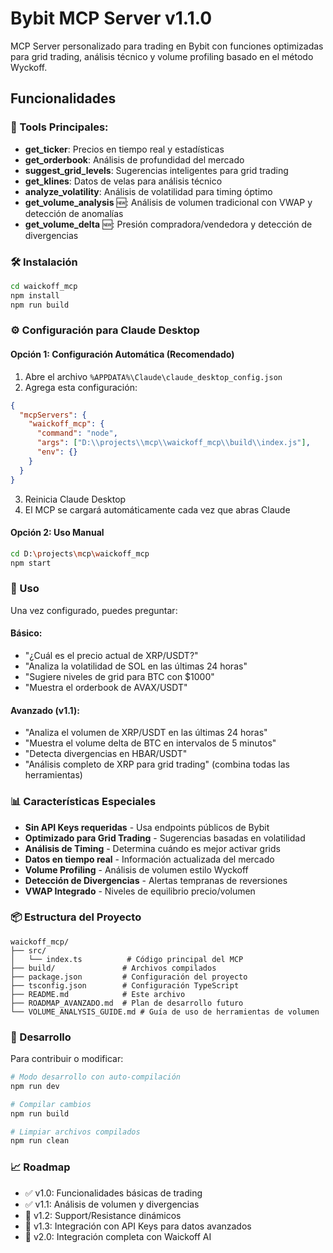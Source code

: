 # Bybit MCP Server v1.1.0

MCP Server personalizado para trading en Bybit con funciones optimizadas para grid trading, análisis técnico y volume profiling basado en el método Wyckoff.

## Funcionalidades

### 🎯 Tools Principales:
- **get_ticker**: Precios en tiempo real y estadísticas
- **get_orderbook**: Análisis de profundidad del mercado
- **suggest_grid_levels**: Sugerencias inteligentes para grid trading
- **get_klines**: Datos de velas para análisis técnico
- **analyze_volatility**: Análisis de volatilidad para timing óptimo
- **get_volume_analysis** 🆕: Análisis de volumen tradicional con VWAP y detección de anomalías
- **get_volume_delta** 🆕: Presión compradora/vendedora y detección de divergencias

### 🛠️ Instalación

```bash
cd waickoff_mcp
npm install
npm run build
```

### ⚙️ Configuración para Claude Desktop

#### Opción 1: Configuración Automática (Recomendado)
1. Abre el archivo `%APPDATA%\Claude\claude_desktop_config.json`
2. Agrega esta configuración:
```json
{
  "mcpServers": {
    "waickoff_mcp": {
      "command": "node",
      "args": ["D:\\projects\\mcp\\waickoff_mcp\\build\\index.js"],
      "env": {}
    }
  }
}
```
3. Reinicia Claude Desktop
4. El MCP se cargará automáticamente cada vez que abras Claude

#### Opción 2: Uso Manual
```bash
cd D:\projects\mcp\waickoff_mcp
npm start
```

### 🚀 Uso

Una vez configurado, puedes preguntar:

#### Básico:
- "¿Cuál es el precio actual de XRP/USDT?"
- "Analiza la volatilidad de SOL en las últimas 24 horas"
- "Sugiere niveles de grid para BTC con $1000"
- "Muestra el orderbook de AVAX/USDT"

#### Avanzado (v1.1):
- "Analiza el volumen de XRP/USDT en las últimas 24 horas"
- "Muestra el volume delta de BTC en intervalos de 5 minutos"
- "Detecta divergencias en HBAR/USDT"
- "Análisis completo de XRP para grid trading" (combina todas las herramientas)

### 📊 Características Especiales

- **Sin API Keys requeridas** - Usa endpoints públicos de Bybit
- **Optimizado para Grid Trading** - Sugerencias basadas en volatilidad
- **Análisis de Timing** - Determina cuándo es mejor activar grids
- **Datos en tiempo real** - Información actualizada del mercado
- **Volume Profiling** - Análisis de volumen estilo Wyckoff
- **Detección de Divergencias** - Alertas tempranas de reversiones
- **VWAP Integrado** - Niveles de equilibrio precio/volumen

### 📦 Estructura del Proyecto

```
waickoff_mcp/
├── src/
│   └── index.ts          # Código principal del MCP
├── build/               # Archivos compilados
├── package.json         # Configuración del proyecto
├── tsconfig.json        # Configuración TypeScript
├── README.md            # Este archivo
├── ROADMAP_AVANZADO.md  # Plan de desarrollo futuro
└── VOLUME_ANALYSIS_GUIDE.md # Guía de uso de herramientas de volumen
```

### 🔧 Desarrollo

Para contribuir o modificar:

```bash
# Modo desarrollo con auto-compilación
npm run dev

# Compilar cambios
npm run build

# Limpiar archivos compilados
npm run clean
```

### 📈 Roadmap

- ✅ v1.0: Funcionalidades básicas de trading
- ✅ v1.1: Análisis de volumen y divergencias
- 🔄 v1.2: Support/Resistance dinámicos
- 📢 v1.3: Integración con API Keys para datos avanzados
- 🎯 v2.0: Integración completa con Waickoff AI
